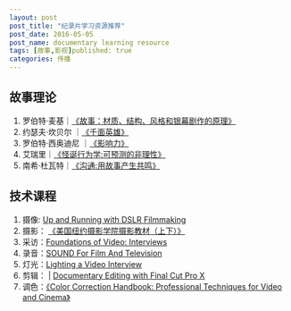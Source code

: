 ```yaml
---
layout: post
post_title: "纪录片学习资源推荐"
post_date: 2016-05-05 
post_name: documentary learning resource
tags: [故事,影视]published: true
categories: 传播
---
```



##  故事理论


1. 罗伯特·麦基｜[《故事：材质、结构、风格和银幕剧作的原理》](https://www.amazon.cn/%E6%95%85%E4%BA%8B-%E6%9D%90%E8%B4%A8-%E7%BB%93%E6%9E%84-%E9%A3%8E%E6%A0%BC%E5%92%8C%E9%93%B6%E5%B9%95%E5%89%A7%E4%BD%9C%E7%9A%84%E5%8E%9F%E7%90%86-%E7%BD%97%E4%BC%AF%E7%89%B9%C2%B7%E9%BA%A6%E5%9F%BA/dp/B00NBT68SA/ref=sr_1_1?ie=UTF8&qid=1462438641&sr=8-1&keywords=%E6%95%85%E4%BA%8B)
2. 约瑟夫·坎贝尔 ｜[《千面英雄》](https://www.amazon.cn/%E5%8D%83%E9%9D%A2%E8%8B%B1%E9%9B%84-%E7%BA%A6%E7%91%9F%E5%A4%AB%C2%B7%E5%9D%8E%E8%B4%9D%E5%B0%94/dp/B01AN8SAY6/ref=sr_1_1?ie=UTF8&qid=1462438675&sr=8-1&keywords=%E5%8D%83%E9%9D%A2%E8%8B%B1%E9%9B%84)
3. 罗伯特·西奥迪尼 ｜[《影响力》](https://www.amazon.cn/%E5%BD%B1%E5%93%8D%E5%8A%9B-%E7%BD%97%E4%BC%AF%E7%89%B9%E2%80%A2%E8%A5%BF%E5%A5%A5%E8%BF%AA%E5%B0%BC/dp/B005G20NEU/ref=sr_1_2?ie=UTF8&qid=1462438757&sr=8-2&keywords=%E5%BD%B1%E5%93%8D%E5%8A%9B)
4. 艾瑞里｜[《怪诞行为学:可预测的非理性》](https://www.amazon.cn/%E6%80%AA%E8%AF%9E%E8%A1%8C%E4%B8%BA%E5%AD%A6-%E5%8F%AF%E9%A2%84%E6%B5%8B%E7%9A%84%E9%9D%9E%E7%90%86%E6%80%A7-%E7%BE%8E-%E8%89%BE%E7%91%9E%E9%87%8C/dp/B00NIK2B56/ref=sr_1_1?ie=UTF8&qid=1462438831&sr=8-1&keywords=%E5%8F%AF%E9%A2%84%E6%B5%8B%E9%9D%9E%E7%90%86%E6%80%A7)
5. 南希·杜瓦特｜[《沟通:用故事产生共鸣》](https://www.amazon.cn/%E6%B2%9F%E9%80%9A-%E7%94%A8%E6%95%85%E4%BA%8B%E4%BA%A7%E7%94%9F%E5%85%B1%E9%B8%A3-%E6%9D%9C%E7%93%A6%E7%89%B9/dp/B00C1LLOMO/ref=sr_1_1?ie=UTF8&qid=1462438917&sr=8-1&keywords=%E5%85%B1%E9%B8%A3)

## 技术课程

1. 摄像: [Up and Running with DSLR Filmmaking](http://www.lynda.com/Premiere-Pro-tutorials/Up-Running-DSLR-Filmmaking/105371-2.html) 
2. 摄影： [《美国纽约摄影学院摄影教材（上下）》](https://www.amazon.cn/%E7%BE%8E%E5%9B%BD%E7%BA%BD%E7%BA%A6%E6%91%84%E5%BD%B1%E5%AD%A6%E9%99%A2%E6%91%84%E5%BD%B1%E6%95%99%E6%9D%90-%E7%BE%8E%E5%9B%BD%E7%BA%BD%E7%BA%A6%E6%91%84%E5%BD%B1%E5%AD%A6%E9%99%A2-%E8%AF%91%E8%80%85-%E4%B8%AD%E5%9B%BD%E6%91%84%E5%BD%B1%E5%87%BA%E7%89%88%E7%A4%BE/dp/B00NM6FCN4/ref=sr_1_3?ie=UTF8&qid=1462439298&sr=8-3&keywords=%E7%BE%8E%E5%9B%BD%E7%BA%BD%E7%BA%A6%E6%91%84%E5%BD%B1%E5%AD%A6%E9%99%A2%E6%91%84%E5%BD%B1%E6%95%99%E6%9D%90)
3. 采访：[Foundations of Video: Interviews](http://www.lynda.com/Video-tutorials/Video-Interview-Techniques/104965-2.html)
4. 录音：[SOUND For Film And Television](http://www.tudou.com/programs/view/RWkRVR4HauE/?resourceId=0_06_02_99)
5. 灯光：[Lighting a Video Interview](http://www.lynda.com/Video-tutorials/Lighting-Video-Interview/103708-2.html)
6. 剪辑： | [Documentary Editing with Final Cut Pro X](http://www.lynda.com/Final-Cut-Pro-tutorials/Documentary-Editing-Final-Cut-Pro-X-v101x/191333-2.html)
7. 调色：[《Color Correction Handbook: Professional Techniques for Video and Cinema》](https://www.amazon.cn/Color-Correction-Handbook-Professional-Techniques-for-Video-and-Cinema-Van-Hurkman-Alexis/dp/0321929667/ref=sr_1_1?ie=UTF8&qid=1462439826&sr=8-1&keywords=Color+Correction+Handbook)
